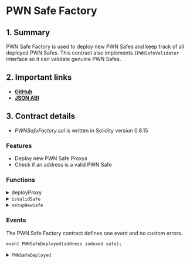 # PWN Safe Factory

## 1. Summary

PWN Safe Factory is used to deploy new PWN Safes and keep track of all deployed PWN Safes. This contract also implements `IPWNSafeValidator` interface so it can validate genuine PWN Safes.

## 2. Important links

* [**GitHub**](https://github.com/PWNFinance/pwn_safe/blob/main/src/factory/PWNSafeFactory.sol)
* [**JSON ABI**](/assets/PWNSafeFactory.json)

## 3. Contract details

* _PWNSafeFactory.sol_ is written in Solidity version 0.8.15

### Features

* Deploy new PWN Safe Proxys
* Check if an address is a valid PWN Safe

### Functions

<details id="deployproxy">

<summary>deployProxy</summary>

#### Overview

A user can deploy a new PWN Safe proxy by calling the `deployProxy` function.&#x20;

This function takes two arguments supplied by the caller:

* `address[] calldata`**`owners`** - Array of addresses which will be able to sign transactions for this Safe
* `uint256`**`threshold`** - Amount of owner signatures required for a valid transaction

#### Implementation

```solidity
function deployProxy(
	address[] calldata owners,
	uint256 threshold
) external returns (GnosisSafe) {
	// Deploy new gnosis safe proxy
	GnosisSafeProxy proxy = gnosisSafeProxyFactory.createProxy(gnosisSafeSingleton, "");
	GnosisSafe safe = GnosisSafe(payable(address(proxy)));

	// Setup safe
	safe.setup(
		owners, // _owners
		threshold, // _threshold
		address(this), // to
		abi.encodeWithSelector(PWNSafeFactory.setupNewSafe.selector), // data
		fallbackHandler, // fallbackHandler
		address(0), // paymentToken
		0, // payment
		payable(address(0)) // paymentReceiver
	);

	// Store as valid address
	isValidSafe[address(safe)] = true;

	// Emit event
	emit PWNSafeDeployed(address(safe));

	return safe;
}
```

</details>

<details>

<summary><code>isValidSafe</code></summary>

#### Overview

Getter function for the `isValidSafe` mapping (address => bool) stored inside the PWN Safe Factory contract.

This function returns _true_ if a given address is a valid PWN Safe Proxy and returns _false_ otherwise.

#### Implementation

```solidity
function isValidSafe(address safe) external view returns (bool);

mapping(address => bool) public isValidSafe;
```

</details>

<details>

<summary><code>setupNewSafe</code></summary>

#### Overview

Set up function for a new PWN Safe. It ensures Safe has the correct Safe singleton, and initialises the Safe with the correct ATR [Module](atr-module/) and [Guard](atr-guard/). Only the PWN Safe Proxy can call this function.&#x20;

This function does not define any parameters.&#x20;

#### Implementation

```solidity
function setupNewSafe() external {
    // Check that is called via delegatecall
    require(
        address(this) != pwnFactorySingleton,
        "Should only be called via delegatecall"
    );

    // Check that caller is GnosisSafeProxy
    // Need to hash bytes arrays first, because solidity cannot compare byte arrays directly
    require(
        keccak256(gnosisSafeProxyFactory.proxyRuntimeCode()) ==
            keccak256(address(this).code),
        "Caller is not gnosis safe proxy"
    );

    // Check that proxy has correct singleton set
    // GnosisSafeStorage.sol defines singleton address at the first position (-> index 0)
    bytes memory singletonValue = StorageAccessible(address(this))
        .getStorageAt(0, 1);
    require(
        bytes32(singletonValue) ==
            bytes32(uint256(uint160(gnosisSafeSingleton))),
        "Proxy has unsupported singleton"
    );

    _storeGuardAndModule();
}
```

</details>

### Events

The PWN Safe Factory contract defines one event and no custom errors.

```solidity
event PWNSafeDeployed(address indexed safe);
```

<details>

<summary><code>PWNSafeDeployed</code></summary>

PWNSafeDeployed event is emitted when a new PWN Safe Proxy is deployed by the [`deployProxy`](#deployproxy) function.&#x20;

This event has one parameter:

* `address indexed`**`safe`** - Address of the newly deployed proxy contract

</details>
